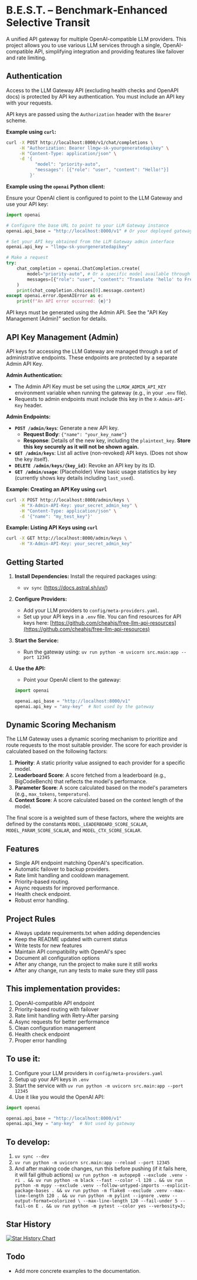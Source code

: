 # B.E.S.T. – Benchmark‑Enhanced Selective Transit

A unified API gateway for multiple OpenAI-compatible LLM providers. This project allows you to use various LLM services
through a single, OpenAI-compatible API, simplifying integration and providing features like failover and rate limiting.

## Authentication

Access to the LLM Gateway API (excluding health checks and OpenAPI docs) is protected by API key authentication. You must include an API key with your requests.

API keys are passed using the `Authorization` header with the `Bearer` scheme.

**Example using `curl`:**

```bash
curl -X POST http://localhost:8000/v1/chat/completions \
     -H "Authorization: Bearer llmgw-sk-yourgeneratedapikey" \
     -H "Content-Type: application/json" \
     -d '{
           "model": "priority-auto",
           "messages": [{"role": "user", "content": "Hello!"}]
         }'
```

**Example using the `openai` Python client:**

Ensure your OpenAI client is configured to point to the LLM Gateway and use your API key:

```python
import openai

# Configure the base URL to point to your LLM Gateway instance
openai.api_base = "http://localhost:8000/v1" # Or your deployed gateway URL

# Set your API key obtained from the LLM Gateway admin interface
openai.api_key = "llmgw-sk-yourgeneratedapikey" 

# Make a request
try:
    chat_completion = openai.ChatCompletion.create(
        model="priority-auto", # Or a specific model available through the gateway
        messages=[{"role": "user", "content": "Translate 'hello' to French."}]
    )
    print(chat_completion.choices[0].message.content)
except openai.error.OpenAIError as e:
    print(f"An API error occurred: {e}")

```

API keys must be generated using the Admin API. See the "API Key Management (Admin)" section for details.

## API Key Management (Admin)

API keys for accessing the LLM Gateway are managed through a set of administrative endpoints. These endpoints are protected by a separate Admin API Key.

**Admin Authentication:**

*   The Admin API Key must be set using the `LLMGW_ADMIN_API_KEY` environment variable when running the gateway (e.g., in your `.env` file).
*   Requests to admin endpoints must include this key in the `X-Admin-API-Key` header.

**Admin Endpoints:**

*   **`POST /admin/keys`**: Generate a new API key.
    *   **Request Body**: `{"name": "your_key_name"}`
    *   **Response**: Details of the new key, including the `plaintext_key`. **Store this key securely as it will not be shown again.**
*   **`GET /admin/keys`**: List all active (non-revoked) API keys. (Does not show the key itself).
*   **`DELETE /admin/keys/{key_id}`**: Revoke an API key by its ID.
*   **`GET /admin/usage`**: (Placeholder) View basic usage statistics by key (currently shows key details including `last_used`).

**Example: Creating an API Key using `curl`**

```bash
curl -X POST http://localhost:8000/admin/keys \
     -H "X-Admin-API-Key: your_secret_admin_key" \
     -H "Content-Type: application/json" \
     -d '{"name": "my_test_key"}'
```

**Example: Listing API Keys using `curl`**

```bash
curl -X GET http://localhost:8000/admin/keys \
     -H "X-Admin-API-Key: your_secret_admin_key"
```

## Getting Started

1. **Install Dependencies:** Install the required packages using:
    - `uv sync` (https://docs.astral.sh/uv/)

2. **Configure Providers:**
    - Add your LLM providers to `config/meta-providers.yaml`.
    - Set up your API keys in a `.env` file. You can find resources for API keys
      here: [https://github.com/cheahjs/free-llm-api-resources](https://github.com/cheahjs/free-llm-api-resources)

3. **Start the Service:**
    - Run the gateway using: `uv run python -m uvicorn src.main:app --port 12345`

4. **Use the API:**
    - Point your OpenAI client to the gateway:
    ```python
    import openai

    openai.api_base = "http://localhost:8000/v1"
    openai.api_key = "any-key"  # Not used by the gateway
    ```

## Dynamic Scoring Mechanism

The LLM Gateway uses a dynamic scoring mechanism to prioritize and route requests to the most suitable provider. The score for each provider is calculated based on the following factors:

1. **Priority**: A static priority value assigned to each provider for a specific model.
2. **Leaderboard Score**: A score fetched from a leaderboard (e.g., BigCodeBench) that reflects the model's performance.
3. **Parameter Score**: A score calculated based on the model's parameters (e.g., `max_tokens`, `temperature`).
4. **Context Score**: A score calculated based on the context length of the model.

The final score is a weighted sum of these factors, where the weights are defined by the constants `MODEL_LEADERBOARD_SCORE_SCALAR`, `MODEL_PARAM_SCORE_SCALAR`, and `MODEL_CTX_SCORE_SCALAR`.

## Features

- Single API endpoint matching OpenAI's specification.
- Automatic failover to backup providers.
- Rate limit handling and cooldown management.
- Priority-based routing.
- Async requests for improved performance.
- Health check endpoint.
- Robust error handling.

## **Project Rules**

- Always update requirements.txt when adding dependencies
- Keep the README updated with current status
- Write tests for new features
- Maintain API compatibility with OpenAI's spec
- Document all configuration options
- After any change, run the project to make sure it still works
- After any change, run any tests to make sure they still pass

## This implementation provides:

1. OpenAI-compatible API endpoint
2. Priority-based routing with failover
3. Rate limit handling with Retry-After parsing
4. Async requests for better performance
5. Clean configuration management
6. Health check endpoint
7. Proper error handling

## To use it:

1. Configure your LLM providers in `config/meta-providers.yaml`
2. Setup up your API keys in `.env`
3. Start the service with `uv run python -m uvicorn src.main:app --port 12345`
4. Use it like you would the OpenAI API:

```python
import openai

openai.api_base = "http://localhost:8000/v1"
openai.api_key = "any-key"  # Not used by gateway
```

## To develop:

1. `uv sync --dev`
2. `uv run python -m uvicorn src.main:app --reload --port 12345`
3. And after making code changes, run this before pushing (if it fails here, it will fail github actions) `uv run python -m autopep8 --exclude .venv -ri . && uv run python -m black --fast --color -l 120 . && uv run python -m mypy --exclude .venv --follow-untyped-imports --explicit-package-bases . && uv run python -m flake8 --exclude .venv --max-line-length 120 . && uv run python -m pylint --ignore .venv --output-format=colorized \
          --max-line-length 120 --fail-under 5 --fail-on E . && uv run python -m pytest --color yes --verbosity=3;`

## Star History

[![Star History Chart](https://api.star-history.com/svg?repos=n00b001/BEST&type=Date)](https://www.star-history.com/#n00b001/BEST&Date)

## Todo

- Add more concrete examples to the documentation.
